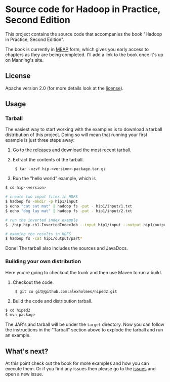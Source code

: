 Source code for Hadoop in Practice, Second Edition
==================================================

This project contains the source code that accompanies the book "Hadoop in Practice, Second Edition".

The book is currently in [MEAP](http://www.manning.com/about/meap.html) form, which gives you early access to chapters
as they are being completed. I'll add a link to the book once it's up on Manning's site.

## License

Apache version 2.0 (for more details look at the [license](LICENSE)).

## Usage

### Tarball

The easiest way to start working with the examples is to download a tarball distribution of this project.
Doing so will mean that running your first example is just three steps away:

1. Go to the [releases](https://github.com/alexholmes/hiped2/releases) and download the most recent tarball.
2. Extract the contents ot the tarball.

        $ tar -xzvf hip-<version>-package.tar.gz

3. Run the "hello world" example, which is

```bash
$ cd hip-<version>

# create two input files in HDFS
$ hadoop fs -mkdir -p hip1/input
$ echo "cat sat mat" | hadoop fs -put - hip1/input/1.txt
$ echo "dog lay mat" | hadoop fs -put - hip1/input/2.txt

# run the inverted index example
$ ./hip hip.ch1.InvertedIndexJob --input hip1/input --output hip1/output

# examine the results in HDFS
$ hadoop fs -cat hip1/output/part*
```

Done! The tarball also includes the sources and JavaDocs.

### Building your own distribution

Here you're going to checkout the trunk and then use Maven to run a build.

1. Checkout the code.

        $ git co git@github.com:alexholmes/hiped2.git

2. Build the code and distribution tarball.

```bash
$ cd hiped2
$ mvn package
```

The JAR's and tarball will be under the `target` directory. Now you can follow the instructions in the
"Tarball" section above to explode the tarball and run an example.

## What's next?

At this point check out the book for more examples and how you can execute them. Or if you find any issues then
please go to the [issues](https://github.com/alexholmes/hiped2/issues) and open a new issue.
